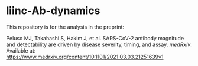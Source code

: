 # liinc-Ab-dynamics

This repository is for the analysis in the preprint:

Peluso MJ, Takahashi S, Hakim J, et al. SARS-CoV-2 antibody magnitude and detectability are driven by disease severity, timing, and assay. *medRxiv*. Available at: https://www.medrxiv.org/content/10.1101/2021.03.03.21251639v1
